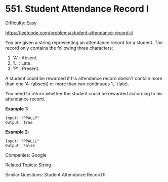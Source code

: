 # 551. Student Attendance Record I

Difficulty: Easy

https://leetcode.com/problems/student-attendance-record-i/

You are given a string representing an attendance record for a student. The record only contains the following three characters:

1. 'A' : Absent.
2. 'L' : Late.
3. 'P' : Present.

A student could be rewarded if his attendance record doesn't contain more than one 'A' (absent) or more than two continuous 'L' (late).

You need to return whether the student could be rewarded according to his attendance record.

**Example 1:**
```
Input: "PPALLP"
Output: True
```
**Example 2:**
```
Input: "PPALLL"
Output: False
```

Companies: Google

Related Topics: String

Similar Questions: Student Attendance Record II
